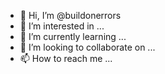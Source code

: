 - 👋 Hi, I’m @buildonerrors
- 👀 I’m interested in ...
- 🌱 I’m currently learning ...
- 💞️ I’m looking to collaborate on ...
- 📫 How to reach me ...

<!---
buildonerrors/buildonerrors is a ✨ special ✨ repository because its `README.md` (this file) appears on your GitHub profile.
You can click the Preview link to take a look at your changes.
--->
